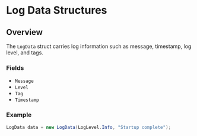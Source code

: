 # Log Data Structures

## Overview

The `LogData` struct carries log information such as message, timestamp, log level, and tags.

### Fields
- `Message`
- `Level`
- `Tag`
- `Timestamp`

### Example

```csharp
LogData data = new LogData(LogLevel.Info, "Startup complete");
```